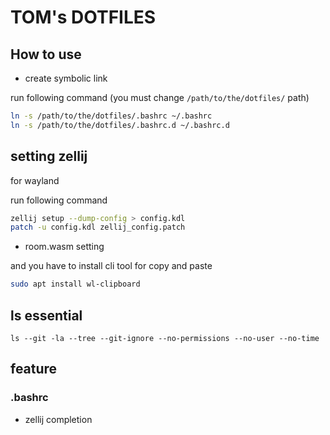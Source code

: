 # TOM's DOTFILES

## How to use

- create symbolic link

run following command (you must change `/path/to/the/dotfiles/` path)

```bash
ln -s /path/to/the/dotfiles/.bashrc ~/.bashrc
ln -s /path/to/the/dotfiles/.bashrc.d ~/.bashrc.d
```

## setting zellij

for wayland

run following command
```bash
zellij setup --dump-config > config.kdl
patch -u config.kdl zellij_config.patch
```

- room.wasm setting

and you have to install cli tool for copy and paste 
```bash
sudo apt install wl-clipboard
```

## ls essential
```
ls --git -la --tree --git-ignore --no-permissions --no-user --no-time
```

## feature

### .bashrc

- zellij completion
